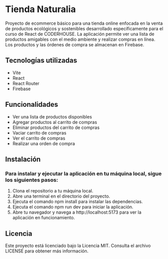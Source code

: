 # Tienda Naturalia
Proyecto de ecommerce básico para una tienda online enfocada en la venta de productos ecológicos y sostenibles desarrollado específicamente para el curso de React de CODERHOUSE. La aplicación permite ver una lista de productos amigables con el medio ambiente y realizar compras en línea. Los productos y las órdenes de compra se almacenan en Firebase.

## Tecnologías utilizadas
- Vite
- React
- React Router
- Firebase

## Funcionalidades
- Ver una lista de productos disponibles
- Agregar productos al carrito de compras
- Eliminar productos del carrito de compras
- Vaciar carrito de compras
- Ver el carrito de compras
- Realizar una orden de compra

## Instalación

### Para instalar y ejecutar la aplicación en tu máquina local, sigue los siguientes pasos:

1. Clona el repositorio a tu máquina local.
2. Abre una terminal en el directorio del proyecto.
3. Ejecuta el comando npm install para instalar las dependencias.
4. Ejecuta el comando npm run dev para iniciar la aplicación.
5. Abre tu navegador y navega a http://localhost:5173 para ver la aplicación en funcionamiento.

## Licencia
Este proyecto está licenciado bajo la Licencia MIT. Consulta el archivo LICENSE para obtener más información.